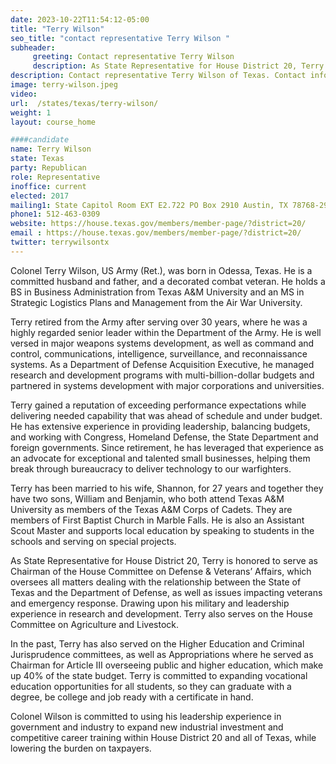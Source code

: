```yaml
---
date: 2023-10-22T11:54:12-05:00
title: "Terry Wilson"
seo_title: "contact representative Terry Wilson "
subheader:
     greeting: Contact representative Terry Wilson
     description: As State Representative for House District 20, Terry is honored to serve as Chairman of the House Committee on Defense & Veterans’ Affairs, which oversees all matters dealing with the relationship between the State of Texas and the Department of Defense, as well as issues impacting veterans and emergency response.
description: Contact representative Terry Wilson of Texas. Contact information for Terry Wilson includes email address, phone number, and mailing address.
image: terry-wilson.jpeg
video:
url:  /states/texas/terry-wilson/
weight: 1
layout: course_home

####candidate
name: Terry Wilson
state: Texas
party: Republican
role: Representative
inoffice: current
elected: 2017
mailing1: State Capitol Room EXT E2.722 PO Box 2910 Austin, TX 78768-2910
phone1: 512-463-0309
website: https://house.texas.gov/members/member-page/?district=20/
email : https://house.texas.gov/members/member-page/?district=20/
twitter: terrywilsontx
---
```


Colonel Terry Wilson, US Army (Ret.), was born in Odessa, Texas. He is a committed husband and father, and a decorated combat veteran. He holds a BS in Business Administration from Texas A&M University and an MS in Strategic Logistics Plans and Management from the Air War University.

Terry retired from the Army after serving over 30 years, where he was a highly regarded senior leader within the Department of the Army. He is well versed in major weapons systems development, as well as command and control, communications, intelligence, surveillance, and reconnaissance systems. As a Department of Defense Acquisition Executive, he managed research and development programs with multi-billion-dollar budgets and partnered in systems development with major corporations and universities.

Terry gained a reputation of exceeding performance expectations while delivering needed capability that was ahead of schedule and under budget. He has extensive experience in providing leadership, balancing budgets, and working with Congress, Homeland Defense, the State Department and foreign governments. Since retirement, he has leveraged that experience as an advocate for exceptional and talented small businesses, helping them break through bureaucracy to deliver technology to our warfighters.

Terry has been married to his wife, Shannon, for 27 years and together they have two sons, William and Benjamin, who both attend Texas A&M University as members of the Texas A&M Corps of Cadets. They are members of First Baptist Church in Marble Falls. He is also an Assistant Scout Master and supports local education by speaking to students in the schools and serving on special projects.

As State Representative for House District 20, Terry is honored to serve as Chairman of the House Committee on Defense & Veterans’ Affairs, which oversees all matters dealing with the relationship between the State of Texas and the Department of Defense, as well as issues impacting veterans and emergency response. Drawing upon his military and leadership experience in research and development. Terry also serves on the House Committee on Agriculture and Livestock.

In the past, Terry has also served on the Higher Education and Criminal Jurisprudence committees, as well as Appropriations where he served as Chairman for Article III overseeing public and higher education, which make up 40% of the state budget. Terry is committed to expanding vocational education opportunities for all students, so they can graduate with a degree, be college and job ready with a certificate in hand.

Colonel Wilson is committed to using his leadership experience in government and industry to expand new industrial investment and competitive career training within House District 20 and all of Texas, while lowering the burden on taxpayers.
